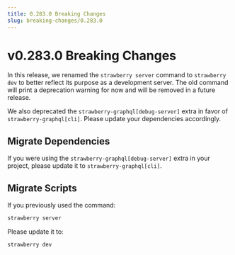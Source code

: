 ```yaml
---
title: 0.283.0 Breaking Changes
slug: breaking-changes/0.283.0
---
```


# v0.283.0 Breaking Changes

In this release, we renamed the `strawberry server` command to `strawberry dev`
to better reflect its purpose as a development server. The old command will
print a deprecation warning for now and will be removed in a future release.

We also deprecated the `strawberry-graphql[debug-server]` extra in favor of
`strawberry-graphql[cli]`. Please update your dependencies accordingly.

## Migrate Dependencies

If you were using the `strawberry-graphql[debug-server]` extra in your project,
please update it to `strawberry-graphql[cli]`.

## Migrate Scripts

If you previously used the command:

```bash
strawberry server
```

Please update it to:

```bash
strawberry dev
```
